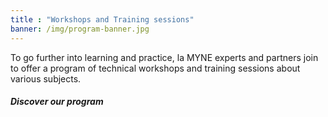 ```yaml
---
title : "Workshops and Training sessions"
banner: /img/program-banner.jpg
---
```


To go further into learning and practice, la MYNE experts and partners join to offer a program of technical workshops and training sessions about various subjects.

##### Discover our program

